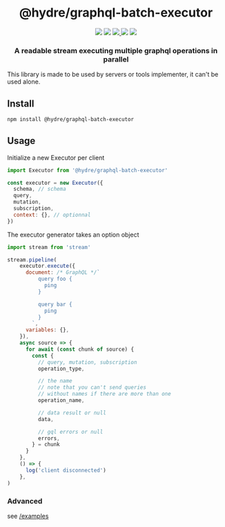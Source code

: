 <h1 align=center>@hydre/graphql-batch-executor</h1>
<p align=center>
  <img src="https://img.shields.io/github/license/hydreio/graphql-batch-executor.svg?style=for-the-badge" />
  <img src="https://img.shields.io/codecov/c/github/hydreio/graphql-batch-executor/edge?logo=codecov&style=for-the-badge"/>
  <a href="https://www.npmjs.com/package/@hydre/graphql-batch-executor">
    <img src="https://img.shields.io/npm/v/@hydre/graphql-batch-executor.svg?logo=npm&style=for-the-badge" />
  </a>
  <img src="https://img.shields.io/npm/dw/@hydre/graphql-batch-executor?logo=npm&style=for-the-badge" />
  <img src="https://img.shields.io/github/workflow/status/hydreio/graphql-batch-executor/CI?logo=Github&style=for-the-badge" />
</p>

<h3 align=center>A readable stream executing multiple graphql operations in parallel</h3>

This library is made to be used by servers or tools implementer, it can't be used alone.

## Install

```sh
npm install @hydre/graphql-batch-executor
```

## Usage

Initialize a new Executor per client

```js
import Executor from '@hydre/graphql-batch-executor'

const executor = new Executor({
  schema, // schema
  query,
  mutation,
  subscription,
  context: {}, // optionnal
})
```

The executor generator takes an option object

```js
import stream from 'stream'

stream.pipeline(
    executor.execute({
      document: /* GraphQL */`
          query foo {
            ping
          }

          query bar {
            ping
          }
        `,
      variables: {},
    }),
    async source => {
      for await (const chunk of source) {
        const {
          // query, mutation, subscription
          operation_type,

          // the name
          // note that you can't send queries
          // without names if there are more than one
          operation_name,

          // data result or null
          data,

          // gql errors or null
          errors,
        } = chunk
      }
    },
    () => {
      log('client disconnected')
    },
)
```

### Advanced

see [/examples](example/index.js)